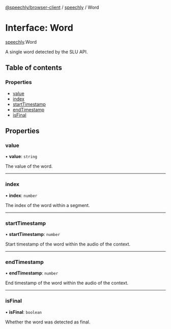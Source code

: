 [@speechly/browser-client](../README.md) / [speechly](../modules/speechly.md) / Word

# Interface: Word

[speechly](../modules/speechly.md).Word

A single word detected by the SLU API.

## Table of contents

### Properties

- [value](speechly.Word.md#value)
- [index](speechly.Word.md#index)
- [startTimestamp](speechly.Word.md#starttimestamp)
- [endTimestamp](speechly.Word.md#endtimestamp)
- [isFinal](speechly.Word.md#isfinal)

## Properties

### value

• **value**: `string`

The value of the word.

___

### index

• **index**: `number`

The index of the word within a segment.

___

### startTimestamp

• **startTimestamp**: `number`

Start timestamp of the word within the audio of the context.

___

### endTimestamp

• **endTimestamp**: `number`

End timestamp of the word within the audio of the context.

___

### isFinal

• **isFinal**: `boolean`

Whether the word was detected as final.
